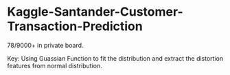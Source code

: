 # Kaggle-Santander-Customer-Transaction-Prediction

78/9000+ in private board.

Key: Using Guassian Function to fit the distribution and extract the distortion features from normal distribution.
